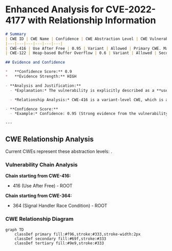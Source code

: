 # Enhanced Analysis for CVE-2022-4177 with Relationship Information

```markdown
# Summary
| CWE ID | CWE Name | Confidence | CWE Abstraction Level | CWE Vulnerability Mapping Label | CWE-Vulnerability Mapping Notes |
|---|---|---|---|---|---|
| CWE-416 | Use After Free | 0.95 | Variant | Allowed | Primary CWE. Matches the vulnerability description and root cause. |
| CWE-122 | Heap-based Buffer Overflow | 0.6 | Variant | Allowed | Secondary CWE candidate. The vulnerability leads to heap corruption, which could potentially result in a heap overflow. |

## Evidence and Confidence

*   **Confidence Score:** 0.9
*   **Evidence Strength:** HIGH

- **Analysis and Justification:**  
  - *Explanation:* The vulnerability is explicitly described as a **use-after-free** in the Extensions component of Google Chrome, leading to potential **heap corruption**. The "CVE Reference Links Content Summary" confirms the **root cause** as **use-after-free**. CWE-416 (Use After Free) perfectly matches this description. The "Retriever Results" also lists CWE-416 as the top candidate with a high combined score. The MITRE mapping guidance for CWE-416 indicates that its usage is ALLOWED, further solidifying this choice.

  - *Relationship Analysis:* CWE-416 is a variant-level CWE, which is appropriate for mapping the specific root cause. While other CWEs like CWE-672 (Operation on Resource After Expiry) might be related, CWE-416 directly addresses the **use-after-free** condition. CWE-416 can lead to CWE-123 (Write-what-where Condition), and can follow CWE-364 (Signal Handler Race Condition) or CWE-362 (Concurrent Execution using Shared Resource with Improper Synchronization ('Race Condition')).

- **Confidence Score:**  
  - *Example:* Confidence: 0.95 (Strong evidence from the vulnerability description and CVE reference materials directly points to use-after-free.)

---
```


## CWE Relationship Analysis

Current CWEs represent these abstraction levels: .


### Vulnerability Chain Analysis

**Chain starting from CWE-416:**
- 416 (Use After Free) - ROOT


**Chain starting from CWE-364:**
- 364 (Signal Handler Race Condition) - ROOT



### CWE Relationship Diagram

```mermaid
graph TD
    classDef primary fill:#f96,stroke:#333,stroke-width:2px
    classDef secondary fill:#69f,stroke:#333
    classDef tertiary fill:#9e9,stroke:#333
```

